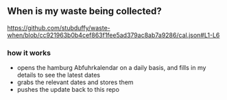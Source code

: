 ## When is my waste being collected?
  https://github.com/stubduffy/waste-when/blob/cc921963b0b4cef863f1fee5ad379ac8ab7a9286/cal.json#L1-L6
  
  ### how it works
  - opens the hamburg Abfuhrkalendar on a daily basis, and fills in my details to see the latest dates
  - grabs the relevant dates and stores them
  - pushes the update back to this repo
  
